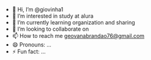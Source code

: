 - 👋 Hi, I’m @giovinha1
- 👀 I’m interested in study at alura
- 🌱 I’m currently learning organization and sharing
- 💞️ I’m looking to collaborate on 
- 📫 How to reach me geovanabrandao76@gmail.com
- 😄 Pronouns: ...
- ⚡ Fun fact: ...

<!---
giovinha1/giovinha1 is a ✨ special ✨ repository because its `README.md` (this file) appears on your GitHub profile.
You can click the Preview link to take a look at your changes.
--->
